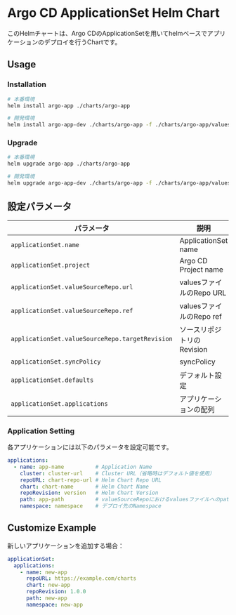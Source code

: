 # Argo CD ApplicationSet Helm Chart

このHelmチャートは、Argo CDのApplicationSetを用いてhelmベースでアプリケーションのデプロイを行うChartです。

## Usage

### Installation

```bash
# 本番環境
helm install argo-app ./charts/argo-app

# 開発環境
helm install argo-app-dev ./charts/argo-app -f ./charts/argo-app/values-dev.yaml
```

### Upgrade

```bash
# 本番環境
helm upgrade argo-app ./charts/argo-app

# 開発環境
helm upgrade argo-app-dev ./charts/argo-app -f ./charts/argo-app/values-dev.yaml
```

## 設定パラメータ

| パラメータ | 説明 | デフォルト値 |
|-----------|------|------------|
| `applicationSet.name` | ApplicationSet name | `application-set` |
| `applicationSet.project` | Argo CD Project name | `default` |
| `applicationSet.valueSourceRepo.url` | valuesファイルのRepo URL | `https://github.com/V01d42/argocd-sample` |
| `applicationSet.valueSourceRepo.ref` | valuesファイルのRepo ref | `values` |
| `applicationSet.valueSourceRepo.targetRevision` | ソースリポジトリのRevision | `main` |
| `applicationSet.syncPolicy` | syncPolicy | AutoSync等 |
| `applicationSet.defaults` | デフォルト設定 | Cluster URL等 |
| `applicationSet.applications` | アプリケーションの配列 | 各種Helm Chart |

### Application Setting

各アプリケーションには以下のパラメータを設定可能です。

```yaml
applications:
  - name: app-name          # Application Name
    cluster: cluster-url    # Cluster URL（省略時はデフォルト値を使用）
    repoURL: chart-repo-url # Helm Chart Repo URL
    chart: chart-name       # Helm Chart Name
    repoRevision: version   # Helm Chart Version
    path: app-path          # valueSourceRepoにおけるvaluesファイルへのpath
    namespace: namespace    # デプロイ先のNamespace
```

## Customize Example

新しいアプリケーションを追加する場合：

```yaml
applicationSet:
  applications:
    - name: new-app
      repoURL: https://example.com/charts
      chart: new-app
      repoRevision: 1.0.0
      path: new-app
      namespace: new-app
``` 